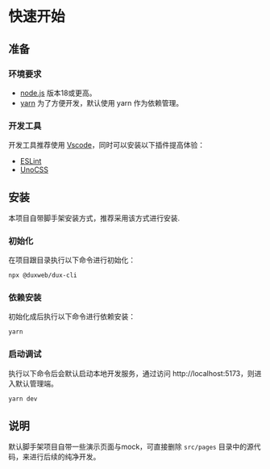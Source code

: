 # 快速开始

## 准备

### 环境要求

- [node.js](https://nodejs.org) 版本18或更高。
- [yarn](https://yarnpkg.com/) 为了方便开发，默认使用 yarn 作为依赖管理。

### 开发工具

开发工具推荐使用 [Vscode](https://code.visualstudio.com/)，同时可以安装以下插件提高体验：

- [ESLint](https://marketplace.visualstudio.com/items?itemName=dbaeumer.vscode-eslint)
- [UnoCSS](https://marketplace.visualstudio.com/items?itemName=antfu.unocss)

## 安装

本项目自带脚手架安装方式，推荐采用该方式进行安装.


### 初始化

在项目跟目录执行以下命令进行初始化：

```sh
npx @duxweb/dux-cli
```

### 依赖安装

初始化成后执行以下命令进行依赖安装：
```sh
yarn
```

### 启动调试

执行以下命令后会默认启动本地开发服务，通过访问 http://localhost:5173，则进入默认管理端。

```sh
yarn dev
```

## 说明

默认脚手架项目自带一些演示页面与mock，可直接删除 `src/pages` 目录中的源代码，来进行后续的纯净开发。